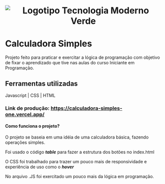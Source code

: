 <h1 align="center"> 
  
  ![Logotipo Tecnologia Moderno Verde](https://user-images.githubusercontent.com/126195861/225992816-3424afe5-fa57-44b1-a4ec-742c8d0c0d3b.svg)

</h1>

# Calculadora Simples

Projeto feito para praticar e exercitar a lógica de programação com objetivo de fixar o aprendizado que tive nas aulas do curso Iniciante em Programação.

## Ferramentas utilizadas
  Javascript | CSS | HTML
  
### Link de produção: https://calculadora-simples-one.vercel.app/

#### Como funciona o projeto? 

O projeto se baseia em uma idéia de uma calculadora básica, fazendo operações simples.

Foi usado o código ***table*** para fazer a estrutura dos botões no index.html

O CSS foi trabalhado para trazer um pouco mais de responsividade e experiência de uso como o ***hover***

No arquivo .JS foi exercitado um pouco mais da lógica em programação.

